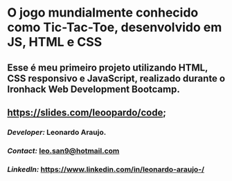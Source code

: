 # O jogo mundialmente conhecido como Tic-Tac-Toe, desenvolvido em JS, HTML e CSS
## Esse é meu primeiro projeto utilizando HTML, CSS responsivo e JavaScript, realizado durante o Ironhack Web Development Bootcamp.
## https://slides.com/leoopardo/code;

### *Developer:* Leonardo Araujo.
### *Contact:* leo.san9@hotmail.com
### *LinkedIn:* https://www.linkedin.com/in/leonardo-araujo-/
